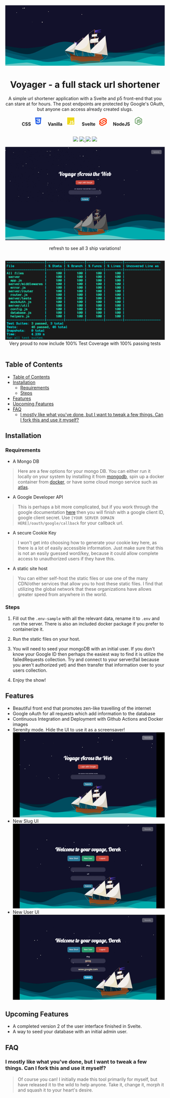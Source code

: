 <div align="center">
  <br></br>
  <img src="./.readme-assets/header.gif">
  <h1>
    Voyager - a full stack url shortener
    <br>
  </h1>      

  <p>
  A simple url shortener application with a Svelte and p5 front-end that you can stare at for hours. The post endpoints are protected by Google's OAuth, but anyone can access already created slugs.
    <br>
  <p>

  <div>
   <strong>CSS</strong>&nbsp;  <img src="./.readme-assets/css.png">&nbsp; &nbsp; <strong>Vanilla</strong> &nbsp; <img src="./.readme-assets/javascript.png"> &nbsp; &nbsp;  <strong>Svelte</strong> &nbsp; <img src="./.readme-assets/svelte.png"> &nbsp; &nbsp; <strong>NodeJS</strong> &nbsp; <img src="./.readme-assets/nodejs.png"> &nbsp; &nbsp; 
  </div>

  <br>
  <p>
      <img src="https://img.shields.io/github/last-commit/dChancellor/url_shortener?style=flat-square" />
    <a href='https://simple.wikipedia.org/wiki/MIT_License'>
        <img src="https://img.shields.io/badge/license-MIT-lightgrey" />
    </a>
    <img src="https://img.shields.io/github/issues/dChancellor/url_shortener" />
    <a href="https://codecov.io/gh/dChancellor/url_shortener">
      <img src="https://codecov.io/gh/dChancellor/url_shortener/branch/master/graph/badge.svg?token=49KV7U5FO4"/>
    </a>
  </p>

 
  <img src="/.readme-assets/front.png">
  <br>
  <p>
  refresh to see all 3 ship variations!
  </p>
  <br>
  <img src="./.readme-assets/tests.png">
  <br>
  Very proud to now include 100% Test Coverage with 100% passing tests
</div>
<br>

## Table of Contents
- [Table of Contents](#table-of-contents)
- [Installation](#installation)
  - [Requirements](#requirements)
  - [Steps](#steps)
- [Features](#features)
- [Upcoming Features](#upcoming-features)
- [FAQ](#faq)
  - [I mostly like what you've done, but I want to tweak a few things. Can I fork this and use it myself?](#i-mostly-like-what-youve-done-but-i-want-to-tweak-a-few-things-can-i-fork-this-and-use-it-myself)

## Installation

### Requirements

- A Mongo DB
> Here are a few options for your mongo DB. You can either run it locally on your system by installing it from [mongodb](https://www.mongodb.com/), spin up a docker container from [docker](https://hub.docker.com/_/mongo/), or have some cloud mongo service such as [atlas](https://www.mongodb.com/cloud/atlas).

- A Google Developer API
> This is perhaps a bit more complicated, but if you work through the google documentation [here](https://support.google.com/googleapi/answer/6158849?hl=en&ref_topic=7013279) then you will finish with a google client ID, google client secret. Use `[YOUR SERVER DOMAIN HERE]/oauth/google/callback` for your callback url. 

- A secure Cookie Key
> I won't get into choosing how to generate your cookie key here, as there is a lot of easily accessible information. Just make sure that this is not an easily guessed word/key, because it could allow complete access to unauthorized users if they have this.

- A static site host
> You can either self-host the static files or use one of the many CDN/other services that allow you to host these static files. I find that utilizing the global network that these organizations have allows greater speed from anywhere in the world.
 
### Steps

1) Fill out the `.env-sample` with all the relevant data, rename it to `.env` and run the server. There is also an included docker package if you prefer to containerize it.

2) Run the static files on your host.

3) You will need to seed your mongoDB with an initial user. If you don't know your Google ID then perhaps the easiest way to find it is utilize the failedRequests collection. Try and connect to your server(fail because you aren't authorized yet) and then transfer that information over to your users collection.

4) Enjoy the show!
   
## Features

- Beautiful front end that promotes zen-like travelling of the internet
- Google oAuth for all requests which add information to the database
- Continuous Integration and Deployment with Github Actions and Docker images
- Serenity mode. Hide the UI to use it as a screensaver!
  <br>
  <img src="./.readme-assets/serenity.gif">
- New Slug UI
  <br>
  <img src="./.readme-assets/new-slug.gif">
- New User UI
  <br>
  <img src="./.readme-assets/new-user.gif">

## Upcoming Features

- A completed version 2 of the user interface finished in Svelte.
- A way to seed your database with an initial admin user.

## FAQ

### I mostly like what you've done, but I want to tweak a few things. Can I fork this and use it myself?

> Of course you can! I initially made this tool primarily for myself, but have released it to the wild to help anyone. Take it, change it, morph it and squash it to your heart's desire. 
